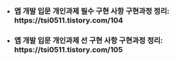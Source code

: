 - <h3>앱 개발 입문 개인과제 필수 구현 사항 구현과정 정리: https://tsi0511.tistory.com/104</h3>
- <h3>앱 개발 입문 개인과제 선 구현 사항 구현과정 정리: https://tsi0511.tistory.com/105</h3>
